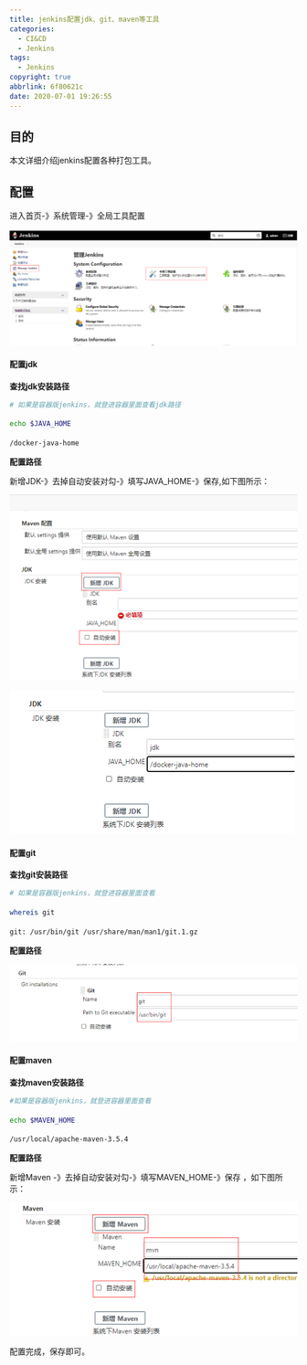 ```yaml
---
title: jenkins配置jdk、git、maven等工具
categories:
  - CI&CD
  - Jenkins
tags:
  - Jenkins
copyright: true
abbrlink: 6f80621c
date: 2020-07-01 19:26:55
---
```


## 目的

本文详细介绍jenkins配置各种打包工具。



<!--more-->



## 配置

进入首页-》系统管理-》全局工具配置

![](jenkins配置jdk、git、maven等工具/1.png)

#### 配置jdk

**查找jdk安装路径**

```bash
# 如果是容器版jenkins，就登进容器里面查看jdk路径

echo $JAVA_HOME

/docker-java-home
```

**配置路径**

新增JDK-》去掉自动安装对勾-》填写JAVA_HOME-》保存,如下图所示：

![](jenkins配置jdk、git、maven等工具/2.png)

![](jenkins配置jdk、git、maven等工具/3.png)

#### 配置git

**查找git安装路径**

```bash
# 如果是容器版jenkins，就登进容器里面查看

whereis git

git: /usr/bin/git /usr/share/man/man1/git.1.gz
```

**配置路径**

![](jenkins配置jdk、git、maven等工具/4.png)

#### 配置maven

**查找maven安装路径**

```bash
#如果是容器版jenkins，就登进容器里面查看

echo $MAVEN_HOME

/usr/local/apache-maven-3.5.4
```

**配置路径**

新增Maven -》去掉自动安装对勾-》填写MAVEN_HOME-》保存  ，如下图所示：

![](jenkins配置jdk、git、maven等工具/5.png)

配置完成，保存即可。
